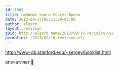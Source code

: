 ```yaml
---
id: 1805
title: любимые книги Сергея Брина
date: 2013-09-17T06:11:58+02:00
author: alexrb
layout: revision
guid: http://alexrb.name/2013/09/18-revision-v1/
permalink: /2013/09/18-revision-v1/
---
```

http://www-db.stanford.edu/~sergey/booklist.html

впечатляет 🙂